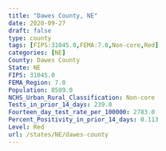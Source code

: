 ```yaml
---
title: "Dawes County, NE"
date: 2020-09-27
draft: false
type: county
tags: [FIPS:31045.0,FEMA:7.0,Non-core,Red]
categories: [NE]
County: Dawes County
State: NE
FIPS: 31045.0
FEMA_Region: 7.0
Population: 8589.0
NCHS_Urban_Rural_Classification: Non-core
Tests_in_prior_14_days: 239.0
Fourteen_day_test_rate_per_100000: 2783.0
Percent_Positivity_in_prior_14_days: 0.113
Level: Red
url: /states/NE/dawes-county
---
```



